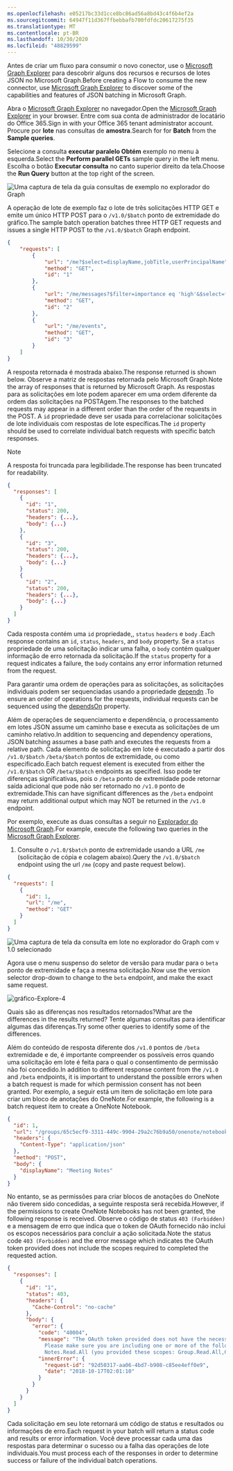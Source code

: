 ```yaml
---
ms.openlocfilehash: e05217bc33d1cce8bc86ad56a8bd43c4f6b4ef2a
ms.sourcegitcommit: 64947f11d367ffbebbafb700fdfdc20617275f35
ms.translationtype: MT
ms.contentlocale: pt-BR
ms.lasthandoff: 10/30/2020
ms.locfileid: "48829599"
---
```

<!-- markdownlint-disable MD002 MD041 -->

<span data-ttu-id="8bb8b-101">Antes de criar um fluxo para consumir o novo conector, use o [Microsoft Graph Explorer](https://developer.microsoft.com/graph/graph-explorer) para descobrir alguns dos recursos e recursos de lotes JSON no Microsoft Graph.</span><span class="sxs-lookup"><span data-stu-id="8bb8b-101">Before creating a Flow to consume the new connector, use [Microsoft Graph Explorer](https://developer.microsoft.com/graph/graph-explorer) to discover some of the capabilities and features of JSON batching in Microsoft Graph.</span></span>

<span data-ttu-id="8bb8b-102">Abra o [Microsoft Graph Explorer](https://developer.microsoft.com/graph/graph-explorer) no navegador.</span><span class="sxs-lookup"><span data-stu-id="8bb8b-102">Open the [Microsoft Graph Explorer](https://developer.microsoft.com/graph/graph-explorer) in your browser.</span></span> <span data-ttu-id="8bb8b-103">Entre com sua conta de administrador de locatário do Office 365.</span><span class="sxs-lookup"><span data-stu-id="8bb8b-103">Sign in with your Office 365 tenant administrator account.</span></span> <span data-ttu-id="8bb8b-104">Procure por **lote** nas consultas de **amostra**.</span><span class="sxs-lookup"><span data-stu-id="8bb8b-104">Search for for **Batch** from the **Sample queries**.</span></span>

<span data-ttu-id="8bb8b-105">Selecione a consulta **executar paralelo Obtém** exemplo no menu à esquerda.</span><span class="sxs-lookup"><span data-stu-id="8bb8b-105">Select the **Perform parallel GETs** sample query in the left menu.</span></span> <span data-ttu-id="8bb8b-106">Escolha o botão **Executar consulta** no canto superior direito da tela.</span><span class="sxs-lookup"><span data-stu-id="8bb8b-106">Choose the **Run Query** button at the top right of the screen.</span></span>

![Uma captura de tela da guia consultas de exemplo no explorador do Graph](./images/sample-queries.png)

<span data-ttu-id="8bb8b-108">A operação de lote de exemplo faz o lote de três solicitações HTTP GET e emite um único HTTP POST para o `/v1.0/$batch` ponto de extremidade do gráfico.</span><span class="sxs-lookup"><span data-stu-id="8bb8b-108">The sample batch operation batches three HTTP GET requests and issues a single HTTP POST to the `/v1.0/$batch` Graph endpoint.</span></span>

```json
{
    "requests": [
        {
            "url": "/me?$select=displayName,jobTitle,userPrincipalName",
            "method": "GET",
            "id": "1"
        },
        {
            "url": "/me/messages?$filter=importance eq 'high'&$select=from,subject,receivedDateTime,bodyPreview",
            "method": "GET",
            "id": "2"
        },
        {
            "url": "/me/events",
            "method": "GET",
            "id": "3"
        }
    ]
}
```

<span data-ttu-id="8bb8b-109">A resposta retornada é mostrada abaixo.</span><span class="sxs-lookup"><span data-stu-id="8bb8b-109">The response returned is shown below.</span></span> <span data-ttu-id="8bb8b-110">Observe a matriz de respostas retornada pelo Microsoft Graph.</span><span class="sxs-lookup"><span data-stu-id="8bb8b-110">Note the array of responses that is returned by Microsoft Graph.</span></span> <span data-ttu-id="8bb8b-111">As respostas para as solicitações em lote podem aparecer em uma ordem diferente da ordem das solicitações na POSTAgem.</span><span class="sxs-lookup"><span data-stu-id="8bb8b-111">The responses to the batched requests may appear in a different order than the order of the requests in the POST.</span></span> <span data-ttu-id="8bb8b-112">A `id` propriedade deve ser usada para correlacionar solicitações de lote individuais com respostas de lote específicas.</span><span class="sxs-lookup"><span data-stu-id="8bb8b-112">The `id` property should be used to correlate individual batch requests with specific batch responses.</span></span>

> [!NOTE]
> <span data-ttu-id="8bb8b-113">A resposta foi truncada para legibilidade.</span><span class="sxs-lookup"><span data-stu-id="8bb8b-113">The response has been truncated for readability.</span></span>

```json
{
  "responses": [
    {
      "id": "1",
      "status": 200,
      "headers": {...},
      "body": {...}
    },
    {
      "id": "3",
      "status": 200,
      "headers": {...},
      "body": {...}
    }
    {
      "id": "2",
      "status": 200,
      "headers": {...},
      "body": {...}
    }
  ]
}
```

<span data-ttu-id="8bb8b-114">Cada resposta contém uma `id` propriedade,, `status` `headers` e `body` .</span><span class="sxs-lookup"><span data-stu-id="8bb8b-114">Each response contains an `id`, `status`, `headers`, and `body` property.</span></span> <span data-ttu-id="8bb8b-115">Se a `status` propriedade de uma solicitação indicar uma falha, o `body` contém qualquer informação de erro retornada da solicitação.</span><span class="sxs-lookup"><span data-stu-id="8bb8b-115">If the `status` property for a request indicates a failure, the `body` contains any error information returned from the request.</span></span>

<span data-ttu-id="8bb8b-116">Para garantir uma ordem de operações para as solicitações, as solicitações individuais podem ser sequenciadas usando a propriedade [dependn](https://docs.microsoft.com/graph/json-batching#sequencing-requests-with-the-dependson-property) .</span><span class="sxs-lookup"><span data-stu-id="8bb8b-116">To ensure an order of operations for the requests, individual requests can be sequenced using the [dependsOn](https://docs.microsoft.com/graph/json-batching#sequencing-requests-with-the-dependson-property) property.</span></span>

<span data-ttu-id="8bb8b-117">Além de operações de sequenciamento e dependência, o processamento em lotes JSON assume um caminho base e executa as solicitações de um caminho relativo.</span><span class="sxs-lookup"><span data-stu-id="8bb8b-117">In addition to sequencing and dependency operations, JSON batching assumes a base path and executes the requests from a relative path.</span></span> <span data-ttu-id="8bb8b-118">Cada elemento de solicitação em lote é executado a partir dos `/v1.0/$batch` `/beta/$batch` pontos de extremidade, ou como especificado.</span><span class="sxs-lookup"><span data-stu-id="8bb8b-118">Each batch request element is executed from either the `/v1.0/$batch` OR `/beta/$batch` endpoints as specified.</span></span> <span data-ttu-id="8bb8b-119">Isso pode ter diferenças significativas, pois o `/beta` ponto de extremidade pode retornar saída adicional que pode não ser retornado no `/v1.0` ponto de extremidade.</span><span class="sxs-lookup"><span data-stu-id="8bb8b-119">This can have significant differences as the `/beta` endpoint may return additional output which may NOT be returned in the `/v1.0` endpoint.</span></span>

<span data-ttu-id="8bb8b-120">Por exemplo, execute as duas consultas a seguir no [Explorador do Microsoft Graph](https://developer.microsoft.com/graph/graph-explorer).</span><span class="sxs-lookup"><span data-stu-id="8bb8b-120">For example, execute the following two queries in the [Microsoft Graph Explorer](https://developer.microsoft.com/graph/graph-explorer).</span></span>

1. <span data-ttu-id="8bb8b-121">Consulte o `/v1.0/$batch` ponto de extremidade usando a URL `/me` (solicitação de cópia e colagem abaixo).</span><span class="sxs-lookup"><span data-stu-id="8bb8b-121">Query the `/v1.0/$batch` endpoint using the url `/me` (copy and paste request below).</span></span>

```json
{
  "requests": [
    {
      "id": 1,
      "url": "/me",
      "method": "GET"
    }
  ]
}
```

![Uma captura de tela da consulta em lote no explorador do Graph com v 1.0 selecionado](./images/batch-v1.png)

<span data-ttu-id="8bb8b-123">Agora use o menu suspenso do seletor de versão para mudar para o `beta` ponto de extremidade e faça a mesma solicitação.</span><span class="sxs-lookup"><span data-stu-id="8bb8b-123">Now use the version selector drop-down to change to the `beta` endpoint, and make the exact same request.</span></span>

![gráfico-Explore-4](./images/batch-beta.png)

<span data-ttu-id="8bb8b-125">Quais são as diferenças nos resultados retornados?</span><span class="sxs-lookup"><span data-stu-id="8bb8b-125">What are the differences in the results returned?</span></span> <span data-ttu-id="8bb8b-126">Tente algumas consultas para identificar algumas das diferenças.</span><span class="sxs-lookup"><span data-stu-id="8bb8b-126">Try some other queries to identify some of the differences.</span></span>

<span data-ttu-id="8bb8b-127">Além do conteúdo de resposta diferente dos `/v1.0` pontos de `/beta` extremidade e de, é importante compreender os possíveis erros quando uma solicitação em lote é feita para o qual o consentimento de permissão não foi concedido.</span><span class="sxs-lookup"><span data-stu-id="8bb8b-127">In addition to different response content from the `/v1.0` and `/beta` endpoints, it is important to understand the possible errors when a batch request is made for which permission consent has not been granted.</span></span> <span data-ttu-id="8bb8b-128">Por exemplo, a seguir está um item de solicitação em lote para criar um bloco de anotações do OneNote.</span><span class="sxs-lookup"><span data-stu-id="8bb8b-128">For example, the following is a batch request item to create a OneNote Notebook.</span></span>

```json
{
  "id": 1,
  "url": "/groups/65c5ecf9-3311-449c-9904-29a2c76b9a50/onenote/notebooks",
  "headers": {
    "Content-Type": "application/json"
  },
  "method": "POST",
  "body": {
    "displayName": "Meeting Notes"
  }
}
```

<span data-ttu-id="8bb8b-129">No entanto, se as permissões para criar blocos de anotações do OneNote não tiverem sido concedidas, a seguinte resposta será recebida.</span><span class="sxs-lookup"><span data-stu-id="8bb8b-129">However, if the permissions to create OneNote Notebooks has not been granted, the following response is received.</span></span> <span data-ttu-id="8bb8b-130">Observe o código de status `403 (Forbidden)` e a mensagem de erro que indica que o token de OAuth fornecido não inclui os escopos necessários para concluir a ação solicitada.</span><span class="sxs-lookup"><span data-stu-id="8bb8b-130">Note the status code `403 (Forbidden)` and the error message which indicates the OAuth token provided does not include the scopes required to completed the requested action.</span></span>

```json
{
  "responses": [
    {
      "id": "1",
      "status": 403,
      "headers": {
        "Cache-Control": "no-cache"
      },
      "body": {
        "error": {
          "code": "40004",
          "message": "The OAuth token provided does not have the necessary scopes to complete the request.
            Please make sure you are including one or more of the following scopes: Notes.ReadWrite.All,
            Notes.Read.All (you provided these scopes: Group.Read.All,Group.ReadWrite.All,User.Read,User.Read.All)",
          "innerError": {
            "request-id": "92d50317-aa06-4bd7-b908-c85ee4eff0e9",
            "date": "2018-10-17T02:01:10"
          }
        }
      }
    }
  ]
}
```

<span data-ttu-id="8bb8b-131">Cada solicitação em seu lote retornará um código de status e resultados ou informações de erro.</span><span class="sxs-lookup"><span data-stu-id="8bb8b-131">Each request in your batch will return a status code and results or error information.</span></span> <span data-ttu-id="8bb8b-132">Você deve processar cada uma das respostas para determinar o sucesso ou a falha das operações de lote individuais.</span><span class="sxs-lookup"><span data-stu-id="8bb8b-132">You must process each of the responses in order to determine success or failure of the individual batch operations.</span></span>

